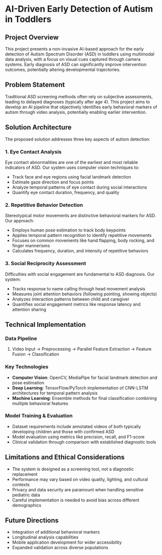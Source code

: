 # AI-Driven Early Detection of Autism in Toddlers

## Project Overview
This project presents a non-invasive AI-based approach for the early detection of Autism Spectrum Disorder (ASD) in toddlers using multimodal data analysis, with a focus on visual cues captured through camera systems. Early diagnosis of ASD can significantly improve intervention outcomes, potentially altering developmental trajectories.

## Problem Statement
Traditional ASD screening methods often rely on subjective assessments, leading to delayed diagnoses (typically after age 4). This project aims to develop an AI pipeline that objectively identifies early behavioral markers of autism through video analysis, potentially enabling earlier intervention.

## Solution Architecture

The proposed solution addresses three key aspects of autism detection:

### 1. Eye Contact Analysis
Eye contact abnormalities are one of the earliest and most reliable indicators of ASD. Our system uses computer vision techniques to:
- Track face and eye regions using facial landmark detection
- Estimate gaze direction and focus points
- Analyze temporal patterns of eye contact during social interactions
- Quantify eye contact duration, frequency, and quality

### 2. Repetitive Behavior Detection
Stereotypical motor movements are distinctive behavioral markers for ASD. Our approach:
- Employs human pose estimation to track body keypoints
- Applies temporal pattern recognition to identify repetitive movements
- Focuses on common movements like hand flapping, body rocking, and finger mannerisms
- Calculates frequency, duration, and intensity of repetitive behaviors

### 3. Social Reciprocity Assessment
Difficulties with social engagement are fundamental to ASD diagnosis. Our system:
- Tracks response to name calling through head movement analysis
- Measures joint attention behaviors (following pointing, showing objects)
- Analyzes interaction patterns between child and caregiver
- Quantifies social engagement metrics like response latency and attention sharing

## Technical Implementation

### Data Pipeline
1. Video Input → Preprocessing → Parallel Feature Extraction → Feature Fusion → Classification

### Key Technologies
- **Computer Vision**: OpenCV, MediaPipe for facial landmark detection and pose estimation
- **Deep Learning**: TensorFlow/PyTorch implementation of CNN-LSTM architectures for temporal pattern analysis
- **Machine Learning**: Ensemble methods for final classification combining multiple behavioral features

### Model Training & Evaluation
- Dataset requirements include annotated videos of both typically developing children and those with confirmed ASD
- Model evaluation using metrics like precision, recall, and F1-score
- Clinical validation through comparison with established diagnostic tools

## Limitations and Ethical Considerations
- The system is designed as a screening tool, not a diagnostic replacement
- Performance may vary based on video quality, lighting, and cultural contexts
- Privacy and data security are paramount when handling sensitive pediatric data
- Careful implementation is needed to avoid bias across different demographics

## Future Directions
- Integration of additional behavioral markers
- Longitudinal analysis capabilities
- Mobile application development for wider accessibility
- Expanded validation across diverse populations
